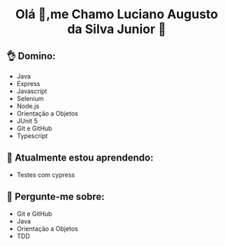 <h1 align="center">Olá 👋,me Chamo Luciano Augusto da Silva Junior 🚀</h1>

## 👌 Domino:
-  Java
-  Express
-  Javascript
-  Selenium
-  Node.js
-  Orientação a Objetos
-  JUnit 5
-  Git e GitHub
-  Typescript

## 🌱 Atualmente estou aprendendo:
- Testes com cypress

## 💬 Pergunte-me sobre:
 - Git e GitHub
 - Java
 - Orientação a Objetos
 - TDD
